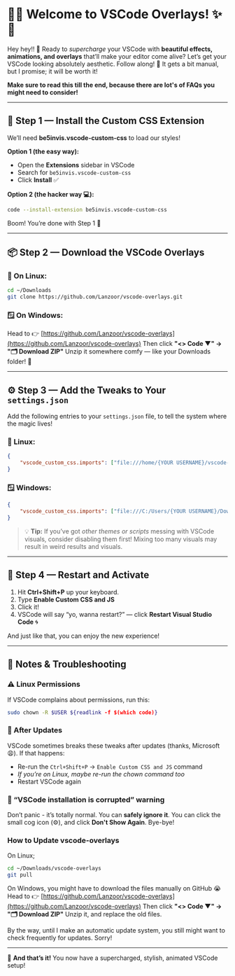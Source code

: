 # 🎨✨ Welcome to VSCode Overlays! ✨🎨

Hey hey!! 👋 Ready to _supercharge_ your VSCode with **beautiful effects, animations, and overlays** that’ll make your editor come alive? Let’s get your VSCode looking absolutely aesthetic. Follow along! 🚀 It gets a bit manual, but I promise; it will be worth it!

**Make sure to read this till the end, because there are lot's of FAQs you might need to consider!**

---

## 🧩 Step 1 — Install the Custom CSS Extension

We’ll need **be5invis.vscode-custom-css** to load our styles!

**Option 1 (the easy way):**

-   Open the **Extensions** sidebar in VSCode
-   Search for `be5invis.vscode-custom-css`
-   Click **Install** ✅

**Option 2 (the hacker way 💻):**

```sh
code --install-extension be5invis.vscode-custom-css
```

Boom! You’re done with Step 1 🎯

---

## 📦 Step 2 — Download the VSCode Overlays

### 🐧 On Linux:

```sh
cd ~/Downloads
git clone https://github.com/Lanzoor/vscode-overlays.git
```

### 🪟 On Windows:

Head to 👉 [https://github.com/Lanzoor/vscode-overlays](https://github.com/Lanzoor/vscode-overlays) Then click **"<> Code ▼" → "🗂️ Download ZIP"** Unzip it somewhere comfy — like your Downloads folder! 📂

---

## ⚙️ Step 3 — Add the Tweaks to Your `settings.json`

Add the following entries to your `settings.json` file, to tell the system where the magic lives!

### 🐧 Linux:

```json
{
    "vscode_custom_css.imports": ["file:///home/{YOUR USERNAME}/vscode-overlays/styles.css", "file:///home/{YOUR USERNAME}/vscode-overlays/overlays.js", "file:///home/{YOUR USERNAME}/vscode-overlays/modals.js", "file:///home/{YOUR USERNAME}/vscode-overlays/mouseeffects.js"]
}
```

### 🪟 Windows:

```json
{
    "vscode_custom_css.imports": ["file:///C:/Users/{YOUR USERNAME}/Downloads/vscode-overlays/styles.css", "file:///C:/Users/{YOUR USERNAME}/Downloads/vscode-overlays/overlays.js", "file:///C:/Users/{YOUR USERNAME}/Downloads/vscode-overlays/modals.js", "file:///C:/Users/{YOUR USERNAME}/Downloads/vscode-overlays/mouseeffects.js"]
}
```

> 💡 **Tip:** If you’ve got _other themes or scripts_ messing with VSCode visuals, consider disabling them first! Mixing too many visuals may result in weird results and visuals.

---

## 🔄 Step 4 — Restart and Activate

1. Hit **Ctrl+Shift+P** up your keyboard.
2. Type **Enable Custom CSS and JS**
3. Click it!
4. VSCode will say “yo, wanna restart?” — click **Restart Visual Studio Code** 🌀

And just like that, you can enjoy the new experience!

---

## 🧠 Notes & Troubleshooting

### ⚠️ Linux Permissions

If VSCode complains about permissions, run this:

```sh
sudo chown -R $USER ${readlink -f $(which code)}
```

### 🔁 After Updates

VSCode sometimes breaks these tweaks after updates (thanks, Microsoft 😩). If that happens:

-   Re-run the `Ctrl+Shift+P` → `Enable Custom CSS and JS` command
-   _If you’re on Linux, maybe re-run the chown command too_
-   Restart VSCode again

### 🚨 “VSCode installation is corrupted” warning

Don’t panic - it’s totally normal. You can **safely ignore it**. You can click the small cog icon (⚙️), and click **Don't Show Again**. Bye-bye!

### How to Update vscode-overlays

On Linux;

```sh
cd ~/Downloads/vscode-overlays
git pull
```

On Windows, you might have to download the files manually on GitHub 😭 Head to 👉 [https://github.com/Lanzoor/vscode-overlays](https://github.com/Lanzoor/vscode-overlays) Then click **"<> Code ▼" → "🗂️ Download ZIP"** Unzip it, and replace the old files.

By the way, until I make an automatic update system, you still might want to check frequently for updates. Sorry!

---

🎉 **And that’s it!** You now have a supercharged, stylish, animated VSCode setup!
